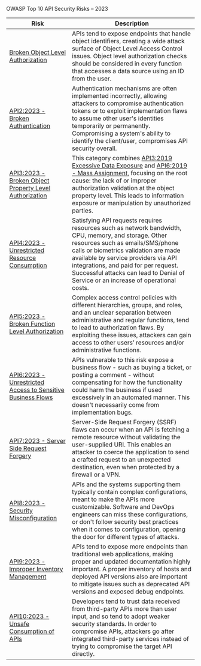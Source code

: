 OWASP Top 10 API Security Risks – 2023

| Risk | Description |
| ---- | ----------- |
| [Broken Object Level Authorization][api1] | APIs tend to expose endpoints that handle object identifiers, creating a wide attack surface of Object Level Access Control issues. Object level authorization checks should be considered in every function that accesses a data source using an ID from the user. |
| [API2:2023 - Broken Authentication][api2] | Authentication mechanisms are often implemented incorrectly, allowing attackers to compromise authentication tokens or to exploit implementation flaws to assume other user's identities temporarily or permanently. Compromising a system's ability to identify the client/user, compromises API security overall. |
| [API3:2023 - Broken Object Property Level Authorization][api3] | This category combines [API3:2019 Excessive Data Exposure][1] and [API6:2019 - Mass Assignment][2], focusing on the root cause: the lack of or improper authorization validation at the object property level. This leads to information exposure or manipulation by unauthorized parties. |
| [API4:2023 - Unrestricted Resource Consumption][api4] | Satisfying API requests requires resources such as network bandwidth, CPU, memory, and storage. Other resources such as emails/SMS/phone calls or biometrics validation are made available by service providers via API integrations, and paid for per request. Successful attacks can lead to Denial of Service or an increase of operational costs. |
| [API5:2023 - Broken Function Level Authorization][api5] | Complex access control policies with different hierarchies, groups, and roles, and an unclear separation between administrative and regular functions, tend to lead to authorization flaws. By exploiting these issues, attackers can gain access to other users’ resources and/or administrative functions. |
| [API6:2023 - Unrestricted Access to Sensitive Business Flows][api6] | APIs vulnerable to this risk expose a business flow - such as buying a ticket, or posting a comment - without compensating for how the functionality could harm the business if used excessively in an automated manner. This doesn't necessarily come from implementation bugs. |
| [API7:2023 - Server Side Request Forgery][api7] | Server-Side Request Forgery (SSRF) flaws can occur when an API is fetching a remote resource without validating the user-supplied URI. This enables an attacker to coerce the application to send a crafted request to an unexpected destination, even when protected by a firewall or a VPN. |
| [API8:2023 - Security Misconfiguration][api8] | APIs and the systems supporting them typically contain complex configurations, meant to make the APIs more customizable. Software and DevOps engineers can miss these configurations, or don't follow security best practices when it comes to configuration, opening the door for different types of attacks.  |
| [API9:2023 - Improper Inventory Management][api9] | APIs tend to expose more endpoints than traditional web applications, making proper and updated documentation highly important. A proper inventory of hosts and deployed API versions also are important to mitigate issues such as deprecated API versions and exposed debug endpoints. |
| [API10:2023 - Unsafe Consumption of APIs][api10] | Developers tend to trust data received from third-party APIs more than user input, and so tend to adopt weaker security standards. In order to compromise APIs, attackers go after integrated third-party services instead of trying to compromise the target API directly. |

[1]: https://owasp.org/API-Security/editions/2019/en/0xa3-excessive-data-exposure/
[2]: https://owasp.org/API-Security/editions/2019/en/0xa6-mass-assignment/
[3]: https://owasp.org/API-Security/editions/2019/en/0xa4-lack-of-resources-and-rate-limiting/
[api1]: 0xa1-broken-object-level-authorization.md
[api2]: 0xa2-broken-authentication.md
[api3]: 0xa3-broken-object-property-level-authorization.md
[api4]: 0xa4-unrestricted-resource-consumption.md
[api5]: 0xa5-broken-function-level-authorization.md
[api6]: 0xa6-unrestricted-access-to-sensitive-business-flows.md
[api7]: 0xa7-server-side-request-forgery.md
[api8]: 0xa8-security-misconfiguration.md
[api9]: 0xa9-improper-inventory-management.md
[api10]: 0xaa-unsafe-consumption-of-apis.md